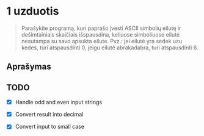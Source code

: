 # 1 uzduotis

> Parašykite programą, kuri paprašo įvesti ASCII simbolių eilutę ir dešimtainiais skaičiais išspausdina, keliuose simboliuose eilutė nesutampa su savo apsukta eilute. Pvz.: jei eilutė yra sedek uzu kedes, turi atspausdinti 0, jeigu eilutė abrakadabra, turi atspausdinti 6.

## Aprašymas


## TODO
- [x] Handle odd and even input strings
- [x] Convert result into decimal
- [x] Convert input to small case



